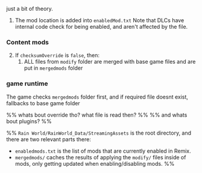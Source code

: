 just a bit of theory.

1. The mod location is added into `enabledMod.txt`
	Note that DLCs have internal code check for being enabled, and aren't affected by the file. 
### Content mods
2. If `checksumOverride` is `false`, then:
	1. ALL files from `modify` folder are merged with base game files and are put in `mergedmods` folder

### game runtime
The game checks `mergedmods` folder first, and if required file doesnt exist, fallbacks to base game folder

%% whats bout override tho? what file is read then? %%
%% and whats bout plugins? %%

%%
`Rain World/RainWorld_Data/StreamingAssets` is the root directory, and there are two relevant parts there:

- `enabledmods.txt` is the list of mods that are currently enabled in Remix.
- `mergedmods/` caches the results of applying the `modify/` files inside of mods, only getting updated when enabling/disabling mods.
%%